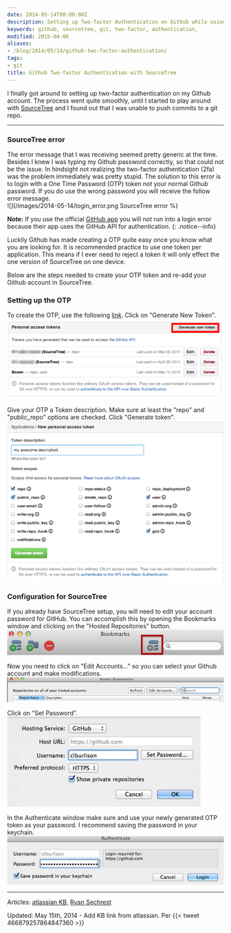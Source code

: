 ```yaml
---
date: 2014-05-14T00:00:00Z
description: Setting up Two-factor Authentication on Github while using SourceTree.
keywords: github, sourcetree, git, two-factor, authentication,
modified: 2015-04-06
aliases:
- /blog/2014/05/14/github-two-factor-authentication/
tags:
- git
title: Github Two-factor Authentication with SourceTree
---
```


I finally got around to setting up two-factor authentication on my Github account. The process went quite smoothly, until I started to play around with  [SourceTree](http://www.sourcetreeapp.com/) and I found out that I was unable to push commits to a git repo.

---

### SourceTree error
The error message that I was receiving seemed pretty generic at the time. Besides I knew I was typing my Github password correctly, so that could not be the issue. In hindsight not realizing the two-factor authentication (2fa) was the problem immediately was pretty stupid. The solution to this error is to login with a One Time Password (OTP)  token _not_ your normal Github password. If you do use the wrong password you will receive the follow error message.  
![](/images/2014-05-14/login_error.png SourceTree error %}


**Note:** If you use the official <a href="https://mac.github.com">GitHub app</a> you will not run into a login error because their app uses the GitHub API for authentication.
{: .notice--info}

Luckily Github has made creating a OTP quite easy once you know what you are looking for. It is recommended practice to use one token per application. This means if I ever need to reject a token it will only effect the one version of SourceTree on one device.

Below are the steps needed to create your OTP token and re-add your Github account in SourceTree.

### Setting up the OTP
To create the OTP, use the following [link](https://github.com/settings/tokens). Click on "Generate New Token".  
![Creating an OTP](/images/2014-05-14/otp.png)

Give your OTP a Token description. Make sure at least the "repo" and "public_repo" options are checked. Click "Generate token".  
![Token permissions](/images/2014-05-14/new_token.png)

### Configuration for SourceTree
If you already have SourceTree setup, you will need to edit your account password for GitHub. You can accomplish this by opening the Bookmarks window and clicking on the "Hosted Repositories" button.  
![Bookmarks Window](/images/2014-05-14/bookmarks.png)

Now you need to click on "Edit Accounts..." so you can select your Github account and make modifications.  
![Hosted Repositories](/images/2014-05-14/hosted_repositories.png)

Click on "Set Password".  
![Github Acct Options](/images/2014-05-14/github_options.png)

In the Authenticate window make sure and use your newly generated OTP token as your password. I recommend saving the password in your keychain.  
![Authenticate Window](/images/2014-05-14/authenticate.png)

---

Articles: [atlassian KB](https://confluence.atlassian.com/display/SOURCETREEKB/Two-Factor+Authentication+%282FA%29+with+GitHub+in+SourceTree),
[Ryan Sechrest](http://ryansechrest.com/2013/12/sourcetree-github-must-specify-two-factor-authentication-otp-code/)  

Updated: May 15th, 2014 - Add KB link from atlassian. Per {{< tweet 466879257864847360 >}}
